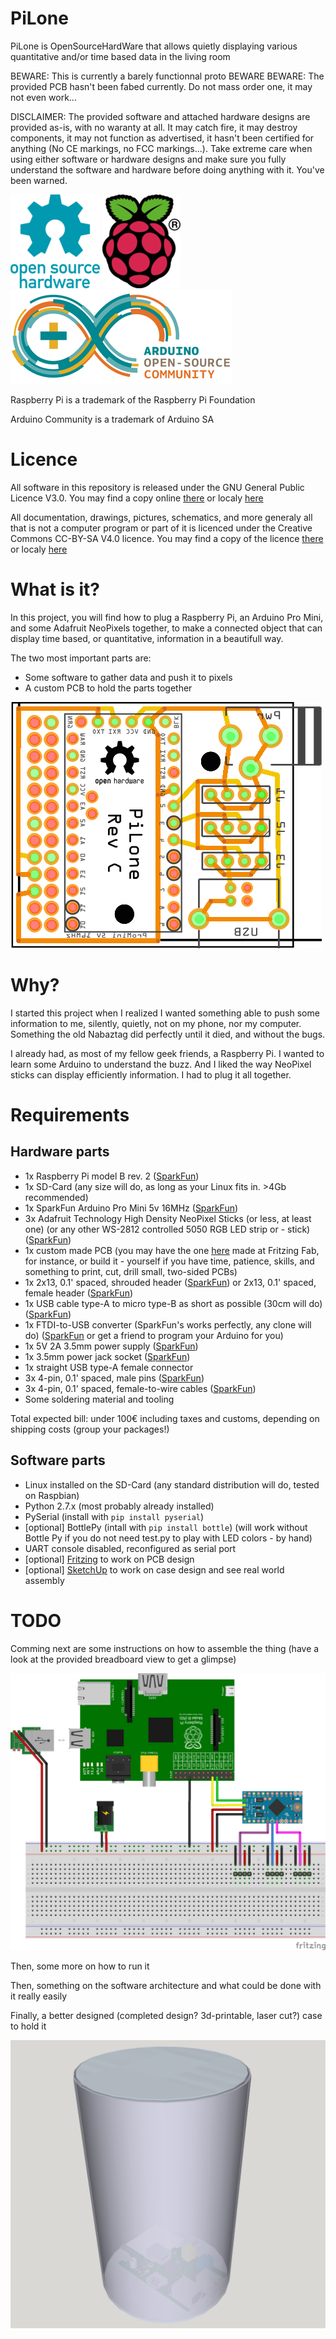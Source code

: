 PiLone
======

PiLone is OpenSourceHardWare that allows quietly displaying various quantitative and/or time based data in the living room

BEWARE: This is currently a barely functionnal proto
BEWARE BEWARE: The provided PCB hasn't been fabed currently. Do not mass order one, it may not even work...

DISCLAIMER: The provided software and attached hardware designs are provided as-is, with no waranty at all. It may catch fire, it may destroy components, it may not function as advertised, it hasn't been certified for anything (No CE markings, no FCC markings...). Take extreme care when using either software or hardware designs and make sure you fully understand the software and hardware before doing anything with it. You've been warned.

[![OpenSource HardWare logo](./docs/img/oshw-logo-x150-px.png)](http://www.oshwa.org)
[![Raspberry Pi Logo](./docs/img/Raspi_logo-x150.png)](http://www.raspberrypi.org/)
[![Arduino Community Logo](./docs/img/arduino-community-x150.png)](http://www.arduino.cc)

Raspberry Pi is a trademark of the Raspberry Pi Foundation

Arduino Community is a trademark of Arduino SA

Licence
=======

All software in this repository is released under the GNU General Public Licence V3.0. You may find a copy online [there](http://opensource.org/licenses/GPL-3.0) or localy [here](./software-licence.txt)

All documentation, drawings, pictures, schematics, and more generaly all that is not a computer program or part of it is licenced under the Creative Commons CC-BY-SA V4.0 licence. You may find a copy of the licence [there](http://creativecommons.org/licenses/by-sa/4.0/) or localy [here](./hardware-licence.txt)

What is it?
===========

In this project, you will find how to plug a Raspberry Pi, an Arduino Pro Mini, and some Adafruit NeoPixels together, to make a connected object that can display time based, or quantitative, information in a beautifull way.

The two most important parts are:

- Some software to gather data and push it to pixels
- A custom PCB to hold the parts together

![The custom PiLone PCB](./hardware/pcb.png)

Why?
====

I started this project when I realized I wanted something able to push some information to me, silently, quietly, not on my phone, nor my computer. Something the old Nabaztag did perfectly until it died, and without the bugs.

I already had, as most of my fellow geek friends, a Raspberry Pi. I wanted to learn some Arduino to understand the buzz. And I liked the way NeoPixel sticks can display efficiently information. I had to plug it all together.

Requirements
============

Hardware parts
--------------

- 1x Raspberry Pi model B rev. 2 ([SparkFun](https://www.sparkfun.com/products/11546))
- 1x SD-Card (any size will do, as long as your Linux fits in. >4Gb recommended)
- 1x SparkFun Arduino Pro Mini 5v 16MHz ([SparkFun](https://www.sparkfun.com/products/11113))
- 3x Adafruit Technology High Density NeoPixel Sticks (or less, at least one) (or any other WS-2812 controlled 5050 RGB LED strip or - stick) ([SparkFun](https://www.sparkfun.com/products/12661))
- 1x custom made PCB (you may have the one [here](./hardware/PiLone‰20rev‰20C.fzz) made at Fritzing Fab, for instance, or build it - yourself if you have time, patience, skills, and something to print, cut, drill small, two-sided PCBs)
- 1x 2x13, 0.1' spaced, shrouded header ([SparkFun](https://www.sparkfun.com/products/11490)) or 2x13, 0.1' spaced, female header ([SparkFun](https://www.sparkfun.com/products/11765))
- 1x USB cable type-A to micro type-B as short as possible (30cm will do) ([SparkFun](https://www.sparkfun.com/products/10215))
- 1x FTDI-to-USB converter (SparkFun's works perfectly, any clone will do) ([SparkFun](https://www.sparkfun.com/products/9716) or get a friend to program your Arduino for you)
- 1x 5V 2A 3.5mm power supply ([SparkFun](https://www.sparkfun.com/products/12889))
- 1x 3.5mm power jack socket ([SparkFun](https://www.sparkfun.com/products/119))
- 1x straight USB type-A female connector
- 3x 4-pin, 0.1' spaced, male pins ([SparkFun](https://www.sparkfun.com/products/116))
- 3x 4-pin, 0.1' spaced, female-to-wire cables ([SparkFun](https://www.sparkfun.com/products/10364))
- Some soldering material and tooling

Total expected bill: under 100€ including taxes and customs, depending on shipping costs (group your packages!)

Software parts
--------------

- Linux installed on the SD-Card (any standard distribution will do, tested on Raspbian)
- Python 2.7.x (most probably already installed)
- PySerial (install with `pip install pyserial`)
- [optional] BottlePy (intall with `pip install bottle`) (will work without Bottle Py if you do not need test.py to play with LED colors - by hand)
- UART console disabled, reconfigured as serial port
- [optional] [Fritzing](http://fritzing.org/home/) to work on PCB design
- [optional] [SketchUp](http://www.sketchup.com) to work on case design and see real world assembly

TODO
====

Comming next are some instructions on how to assemble the thing (have a look at the provided breadboard view to get a glimpse)

![Breadboard view](./hardware/breadboard.png)

Then, some more on how to run it

Then, something on the software architecture and what could be done with it really easily

Finally, a better designed (completed design? 3d-printable, laser cut?) case to hold it

![Case view](./hardware/case.png)
